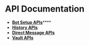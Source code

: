 # API Documentation

* [**Bot Setup APIs**](bot-setup-apis.md)****
* ****[**History APIs**](history-apis.md)****
* ****[**Direct Message APIs**](direct-message-apis.md)****
* ****[**Vault APIs**](vault-apis.md)****
